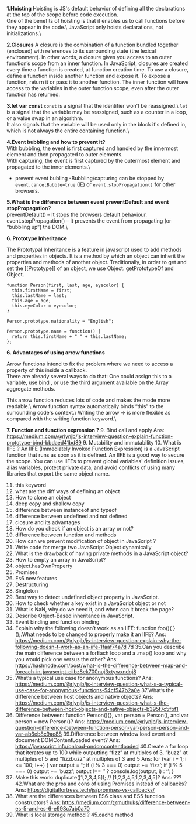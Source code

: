 **1.Hoisting**
Hoisting is JS's default behavior of defining all the declarations at the top of the scope before code execution.\
One of the benefits of hoisting is that it enables us to call functions before they appear in the code.\ 
JavaScript only hoists declarations, not initializations.\

**2.Closures**
A closure is the combination of a function bundled together (enclosed) with references to its surrounding state (the lexical environment). In other words, a closure gives you access to an outer function’s scope from an inner function. In JavaScript, closures are created every time a function is created, at function creation time.
To use a closure, define a function inside another function and expose it. To expose a function, return it or pass it to another function.
The inner function will have access to the variables in the outer function scope, even after the outer function has returned.

**3.let var const**
`const` is a signal that the identifier won't be reassigned.\ 
`let` is a signal that the variable may be reassigned, such as a counter in a loop, or a value swap in an algorithm.\
It also signals that the variable will be used only in the block it's defined in, which is not always the entire containing function.\

**4.Event bubbling and how to prevent it?**\
With bubbling, the event is first captured and handled by the innermost element and then propagated to outer elements.\
With capturing, the event is first captured by the outermost element and propagated to the inner elements.\

- prevent event bubling
-Bubbling/capturing can be stopped by `event.cancelBubble=true` (IE) or `event.stopPropagation()` for other browsers. 

**5.What is the difference between event preventDefault and event stopPropagation?**\
preventDefault() – It stops the browsers default behaviour.\
event.stopPropagation() – It prevents the event from propagating (or “bubbling up”) the DOM.\

**6. Prototype Inheritance**

The Prototypal Inheritance is a feature in javascript used to add methods and properties in objects. It is a method by which an object can inherit the properties and methods of another object. Traditionally, in order to get and set the [[Prototype]] of an object, we use Object. getPrototypeOf and Object.
```
function Person(first, last, age, eyecolor) {
  this.firstName = first;
  this.lastName = last;
  this.age = age;
  this.eyeColor = eyecolor;
}

Person.prototype.nationality = "English";

Person.prototype.name = function() {
  return this.firstName + " " + this.lastName;
};
```
**6. Advantages of using arrow functions**

Arrow functions intend to fix the problem where we need to access a property of this inside a callback.\
There are already several ways to do that: One could assign this to a variable, use bind , or use the third argument available on the Array aggregate methods.

This arrow function reduces lots of code and makes the mode more readable.\ 
Arrow function syntax automatically binds “this” to the surrounding code's context.\ 
Writing the arrow => is more flexible as compared with the writing function keyword.\

**7. Function and function expression ?**
9. Bind call and apply
Ans: https://medium.com/@rlynjb/js-interview-question-explain-function-prototype-bind-bbdaed41bd89
9. Mutability and immutability
10. What is IIFE ?
An IIFE (Immediately Invoked Function Expression) is a JavaScript function that runs as soon as it is defined. 
An IIFE is a good way to secure the scope. You can use IIFEs to prevent global variables' definition issues, alias variables, protect private data, and avoid conflicts of using many libraries that export the same object name.

11. this keyword
12. what are the diff ways of defining an object
13. How to clone an object
14. deep copy and shallow copy
15. difference between instanceof and typeof
16. difference between undefined and not defined
17. closure and its advantages
18. How do you check if an object is an array or not?
19. difference between function and methods
20. How can we prevent modification of object in JavaScript ?
21. Write code for merge two JavaScript Object dynamically
22. What is the drawback of having private methods in a JavaScript object?
23. How to empty an array in JavaScript?
24. object.hasOwnProperty
25. Promises
26. Es6 new features
27. Destructuring
28. Singleton
29. Best way to detect undefined object property in JavaScript.
30. How to check whether a key exist in a JavaScript object or not
31. What is NaN, why do we need it, and when can it break the page?
32. Describe Object-Based inheritance in JavaScript.
33. Event binding and function binding
34. Explain why the following doesn’t work as an IIFE: function foo(){ }();.What needs to be changed to properly make it an IIFE?
Ans: https://medium.com/@rlynjb/js-interview-question-explain-why-the-following-doesn-t-work-as-an-iife-1faaf74a7d
7d
35.Can you describe the main difference between a forEach loop and a .map() loop and why you would pick one versus the other?
Ans: https://hashnode.com/post/what-is-the-difference-between-map-and-foreach-in-javascript-ciibz8ek700nuj3xtywxndnj8
36. What’s a typical use case for anonymous functions?
Ans: https://medium.com/@rlynjb/js-interview-question-what-s-a-typical-use-case-for-anonymous-functions-54cf547b2a0e
37.What’s the difference between host objects and native objects?
Ans: https://medium.com/@rlynjb/js-interview-question-what-s-the-difference-between-host-objects-and-native-objects-b395f7c5fbf1
38. Difference between: function Person(){}, var person = Person(), and var person = new Person()?
Ans: https://medium.com/@rlynjb/js-interview-question-difference-between-function-person-var-person-person-and-var-ab6eb8c9ae88
39.Difference between window load event and document DOMContentLoaded event?
Ans: https://javascript.info/onload-ondomcontentloaded
40.Create a for loop that iterates up to 100 while outputting “fizz” at multiples of 3, “buzz” at multiples of 5 and “fizzbuzz” at multiples of 3 and 5
Ans: 
for (var i = 1; i <= 100; i++) {
 var output = ‘’;
 if (i % 3 === 0) output += ‘fizz’;
 if (i % 5 === 0) output += ‘buzz’;
 output !== ‘’ ? console.log(output, i) : ‘’;
}
41. Make this work:
duplicate([1,2,3,4,5]); // [1,2,3,4,5,1,2,3,4,5]?
Ans: ???
42.What are the pros and cons of using Promises instead of callbacks?
Ans: https://digitalfortress.tech/js/promises-vs-callbacks/
43. What are the differences between ES6 class and ES5 function constructors?
Ans: https://medium.com/@muthuks/difference-between-es-5-and-es-6-e993c7ab0a70
44. What is local storage method ?
45.cache method
